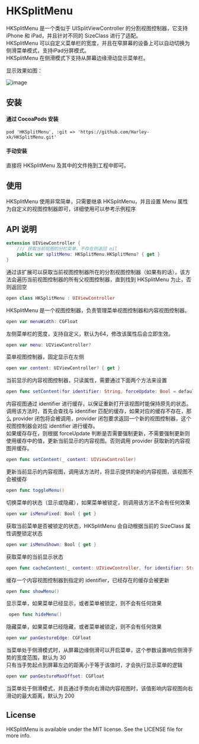 # HKSplitMenu

HKSplitMenu 是一个类似于 UISplitViewController 的分割视图控制器，它支持 iPhone 和 iPad，并且针对不同的 SizeClass 进行了适配。
</br>
HKSplitMenu 可以自定义菜单栏的宽度，并且在窄屏幕的设备上可以自动切换为侧滑菜单模式，支持iPad分屏模式。
</br>
HKSplitMenu 在侧滑模式下支持从屏幕边缘滑动显示菜单栏。

显示效果如图：

![image](../Image.png)


## 安装

#### 通过 CocoaPods 安装

```
pod 'HKSplitMenu', :git => 'https://github.com/Harley-xk/HKSplitMenu.git'
```

#### 手动安装
直接将 HKSplitMenu 及其中的文件拖到工程中即可。

## 使用
HKSplitMenu 使用非常简单，只需要继承 HKSplitMenu，并且设置 Menu 属性为自定义的视图控制器即可，详细使用可以参考示例程序

## API 说明

```swift
extension UIViewController {
    /// 获取当前视图的分栏菜单，不存在则返回 nil
    public var splitMenu: HKSplitMenu.HKSplitMenu? { get }
}
```
通过该扩展可以获取当前视图控制器所在的分割视图控制器（如果有的话），该方法会遍历当前视图控制器的所有父视图控制器，直到找到 HKSplitMenu 为止，否则返回空

```swift
open class HKSplitMenu : UIViewController
```
HKSplitMenu 是一个视图控制器，负责管理菜单视图控制器和内容视图控制器。

```swift
open var menuWidth: CGFloat
```
左侧菜单栏的宽度，支持自定义，默认为64，修改该属性后会立即生效。


```swift
open var menu: UIViewController?
```
菜单视图控制器，固定显示在左侧

```swift
open var content: UIViewController? { get }
```
当前显示的内容视图控制器，只读属性，需要通过下面两个方法来设置

```swift
open func setContent(for identifier: String, forceUpdate: Bool = default, provider: () -> (UIViewController))
```
内容视图通过 identifier 进行缓存，以保证重新打开该视图时能保持原先的状态。</br>
调用该方法时，首先会查找与 identifier 匹配的缓存，如果对应的缓存不存在，那么 provider 闭包将会被调用，provider 闭包要求返回一个新的视图控制器，这个视图控制器会对应 identifier 进行缓存。</br>
如果缓存存在，则根据 forceUpdate 判断是否需要强制更新，不需要强制更新则使用缓存中的值，更新当前显示的内容视图。否则调用 provider 获取新的内容视图并缓存。

```swift
open func setContent(_ content: UIViewController)
```
更新当前显示的内容视图，调用该方法时，将显示提供的新的内容视图，该视图不会被缓存

```swift
open func toggleMenu()
```
切换菜单的状态（显示或隐藏），如果菜单被锁定，则调用该方法不会有任何效果

```swift
open var isMenuFixed: Bool { get }
```
获取当前菜单是否被锁定的状态，HKSplitMenu 会自动根据当前的 SizeClass 属性调整锁定状态

```swift
open var isMenuShown: Bool { get }
```
获取菜单的当前显示状态

```swift
open func cacheContent(_ content: UIViewController, for identifier: String)
```
缓存一个内容视图控制器到指定的 identifier，已经存在的缓存会被更新

```swift
open func showMenu()
```
显示菜单，如果菜单已经显示，或者菜单被锁定，则不会有任何效果

```swift
 open func hideMenu()
```
隐藏菜单，如果菜单已经隐藏，或者菜单被锁定，则不会有任何效果

```swift
open var panGestureEdge: CGFloat
```
当菜单处于侧滑模式时，从屏幕边缘侧滑可以开启菜单，这个参数设置响应侧滑手势的宽度范围，默认为 30 </br>
只有当手势起点到屏幕左边的距离小于等于该值时，才会执行显示菜单的逻辑

```swift
open var panGestureMaxOffset: CGFloat
```
当菜单处于侧滑模式，并且通过手势向右滑动内容视图时，该值影响内容视图向右滑动的最大距离，默认为 200


## License

HKSplitMenu is available under the MIT license. See the LICENSE file for more info.

